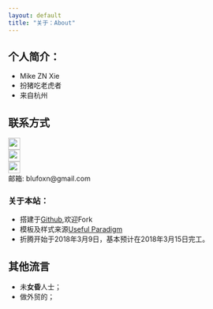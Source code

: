 ```yaml
---
layout: default
title: "关于：About"
---
```


## 个人简介：

* Mike ZN Xie
* 扮猪吃老虎者
* 来自杭州

## 联系方式

<p class="contact">
 <a href="http://weibo.com/blufox" title="微博联系我"><img src="http://www.sinaimg.cn/blog/developer/wiki/LOGO_32x32.png" width="24" height="24" style="display:inline-block;vertical-align:middle"></a><br/>
        <a href="http://www.zhihu.com/people/XXXXXXXXXXX" title="知乎联系我"><img src="http://www.zhihu.com/favicon.ico" width="24" height="24" style="display:inline-block;vertical-align:middle"></a><br/>
 <a href="https://github.com/blufoxzn" title="Github联系我"><img src="http://www.github.com/favicon.ico" width="24" height="24" style="display:inline-block;vertical-align:middle"></a><br/>
邮箱: blufoxn@gmail.com 
</p>

### 关于本站：

* 搭建于[Github](https://github.com/LippiOuYang/LippiOuYang.github.io),欢迎Fork
* 模板及样式来源[Useful Paradigm](http://usefulparadigm.com/)
* 折腾开始于2018年3月9日，基本预计在2018年3月15日完工。

## 其他流言
* 未**女昏**人士；
* 做外贸的；


